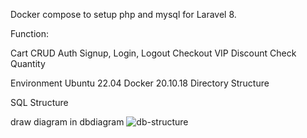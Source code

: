 Docker compose to setup php and mysql for Laravel 8.

Function:

Cart CRUD
Auth Signup, Login, Logout
Checkout
VIP Discount
Check Quantity

Environment
Ubuntu 22.04
Docker 20.10.18
Directory Structure

SQL Structure

draw diagram in dbdiagram
![db-structure](https://github.com/user-attachments/assets/30bb00e7-da42-4b09-80eb-9e636decdf67)
